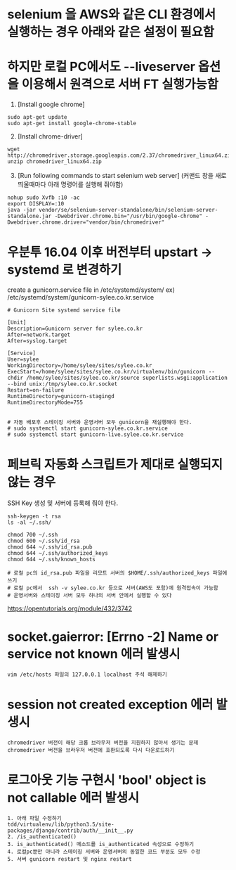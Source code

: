 # selenium 을 AWS와 같은 CLI 환경에서 실행하는 경우 아래와 같은 설정이 필요함
# 하지만 로컬 PC에서도 --liveserver 옵션을 이용해서 원격으로 서버 FT 실행가능함     
1. [Install google chrome]
```
sudo apt-get update
sudo apt-get install google-chrome-stable
```

2. [Install chrome-driver]
```
wget http://chromedriver.storage.googleapis.com/2.37/chromedriver_linux64.zip
unzip chromedriver_linux64.zip
```

3. [Run following commands to start selenium web server]
(커맨드 창을 새로 띄울때마다 아래 명령어를 실행해 줘야함)

```
nohup sudo Xvfb :10 -ac
export DISPLAY=:10
java -jar vendor/se/selenium-server-standalone/bin/selenium-server-standalone.jar -Dwebdriver.chrome.bin="/usr/bin/google-chrome" -Dwebdriver.chrome.driver="vendor/bin/chromedriver"
```

# 우분투 16.04 이후 버전부터 upstart -> systemd 로 변경하기 

create a gunicorn.service file in /etc/systemd/system/
ex) /etc/systemd/system/gunicorn-sylee.co.kr.service

```
# Gunicorn Site systemd service file

[Unit]
Description=Gunicorn server for sylee.co.kr
After=network.target
After=syslog.target

[Service]
User=sylee
WorkingDirectory=/home/sylee/sites/sylee.co.kr
ExecStart=/home/sylee/sites/sylee.co.kr/virtualenv/bin/gunicorn --chdir /home/sylee/sites/sylee.co.kr/source superlists.wsgi:application --bind unix:/tmp/sylee.co.kr.socket
Restart=on-failure
RuntimeDirectory=gunicorn-stagingd
RuntimeDirectoryMode=755


# 자동 배포후 스테이징 서버와 운영서버 모두 gunicorn을 재실행해야 한다.
# sudo systemctl start gunicorn-sylee.co.kr.service
# sudo systemctl start gunicorn-live.sylee.co.kr.service
```

# 페브릭 자동화 스크립트가 제대로 실행되지 않는 경우 

SSH Key 생성 및 서버에 등록해 줘야 한다. 

```
ssh-keygen -t rsa
ls -al ~/.ssh/

chmod 700 ~/.ssh
chmod 600 ~/.ssh/id_rsa
chmod 644 ~/.ssh/id_rsa.pub  
chmod 644 ~/.ssh/authorized_keys
chmod 644 ~/.ssh/known_hosts

# 로컬 pc의 id_rsa.pub 파일을 리모트 서버의 $HOME/.ssh/authorized_keys 파일에 쓰기 
# 로컬 pc에서  ssh -v sylee.co.kr 등으로 서버(AWS도 포함)에 원격접속이 가능함
# 운영서버와 스테이징 서버 모두 하나의 서버 안에서 실행할 수 있다 
```

https://opentutorials.org/module/432/3742

# socket.gaierror: [Errno -2] Name or service not known 에러 발생시 
```
vim /etc/hosts 파일의 127.0.0.1 localhost 주석 해제하기 
```

# session not created exception 에러 발생시 
```
chromedriver 버전이 해당 크롬 브라우저 버전을 지원하지 않아서 생기는 문제
chromedriver 버전을 브라우저 버전에 호환되도록 다시 다운로드하기 
```

# 로그아웃 기능 구현시 'bool' object is not callable 에러 발생시 

```
1. 아래 파일 수정하기 
tdd/virtualenv/lib/python3.5/site-packages/django/contrib/auth/__init__.py
2. /is_authenticated()
3. is_authenticated() 메소드를 is_authenticated 속성으로 수정하기 
4. 로컬pc뿐만 아니라 스테이징 서버와 운영서버의 동일한 코드 부분도 모두 수정
5. 서버 gunicorn restart 및 nginx restart
```
